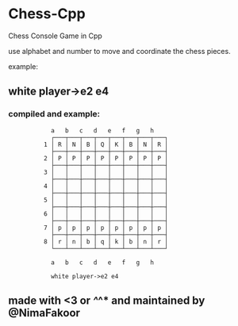 # Chess-Cpp
Chess Console Game in Cpp


use alphabet and number to move and coordinate the chess pieces.


example:

## white player->e2 e4 




###  compiled and example:


                a   b   c   d   e   f   g   h
                ┌───┬───┬───┬───┬───┬───┬───┬───┐  
              1 │ R │ N │ B │ Q │ K │ B │ N │ R │   
                ├───┼───┼───┼───┼───┼───┼───┼───┤       
              2 │ P │ P │ P │ P │ P │ P │ P │ P │      
                ├───┼───┼───┼───┼───┼───┼───┼───┤        
              3 │   │   │   │   │   │   │   │   │   
                ├───┼───┼───┼───┼───┼───┼───┼───┤       
              4 │   │   │   │   │   │   │   │   │    
                ├───┼───┼───┼───┼───┼───┼───┼───┤   
              5 │   │   │   │   │   │   │   │   │   
                ├───┼───┼───┼───┼───┼───┼───┼───┤            
              6 │   │   │   │   │   │   │   │   │        
                ├───┼───┼───┼───┼───┼───┼───┼───┤     
              7 │ p │ p │ p │ p │ p │ p │ p │ p │       
                ├───┼───┼───┼───┼───┼───┼───┼───┤            
              8 │ r │ n │ b │ q │ k │ b │ n │ r │        
                └───┴───┴───┴───┴───┴───┴───┴───┘   
                
                a   b   c   d   e   f   g   h                                                                                                                                     
                
                white player->e2 e4                                        





## made with <3 or *^*^* and maintained by @NimaFakoor
